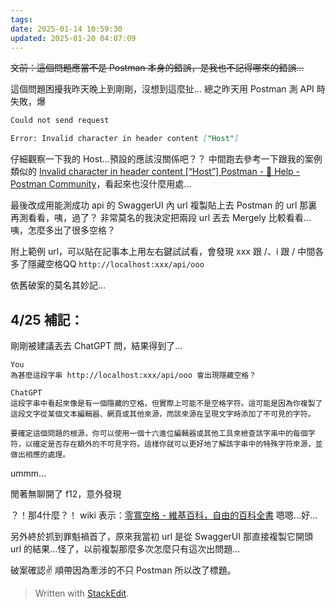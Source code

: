 ```yaml
---
tags: 
date: 2025-01-14 10:59:30
updated: 2025-01-20 04:07:09
---
```

~~文前：這個問題應當不是 Postman 本身的錯誤，是我也不記得哪來的錯誤...~~

這個問題困擾我昨天晚上到剛剛，沒想到這麼扯...
總之昨天用 Postman 測 API 時失敗，爆
```markdown
Could not send request

Error: Invalid character in header content ["Host"]
```
仔細觀察一下我的 Host...預設的應該沒關係吧？？
中間跑去參考一下跟我的案例類似的 [Invalid character in header content [“Host”] Postman - 🙋 Help - Postman Community](https://community.postman.com/t/invalid-character-in-header-content-host-postman/25225)，看起來也沒什麼用處...

最後改成用能測成功 api 的 SwaggerUI 內 url 複製貼上去 Postman 的 url 那裏再測看看，咦，過了？
非常莫名的我決定把兩段 url 丟去 Mergely 比較看看...咦，怎麼多出了很多空格？

附上範例 url，可以貼在記事本上用左右鍵試試看，會發現 xxx 跟 /、i 跟 / 中間各多了隱藏空格QQ
`http://localhost:xxx​/api​/ooo`

依舊破案的莫名其妙記...

## 4/25 補記：

剛剛被建議丟去 ChatGPT 問，結果得到了...

```
You
為甚麼這段字串 http://localhost:xxx​/api​/ooo 會出現隱藏空格？

ChatGPT
這段字串中看起來像是有一個隱藏的空格，但實際上可能不是空格字符。這可能是因為你複製了這段文字從某個文本編輯器、網頁或其他來源，而該來源在呈現文字時添加了不可見的字符。

要確定這個問題的根源，你可以使用一個十六進位編輯器或其他工具來檢查該字串中的每個字符，以確定是否存在額外的不可見字符。這樣你就可以更好地了解該字串中的特殊字符來源，並做出相應的處理。
```

ummm...

閒著無聊開了 f12，意外發現

？！那4什麼？！
wiki 表示：[零寬空格 - 維基百科，自由的百科全書](https://zh.wikipedia.org/zh-tw/%E9%9B%B6%E5%AF%AC%E7%A9%BA%E6%A0%BC)
嗯嗯...好...

另外終於抓到罪魁禍首了，原來我當初 url 是從 SwaggerUI 那直接複製它開頭 url 的結果...怪了，以前複製那麼多次怎麼只有這次出問題...

破案確認✌️
順帶因為牽涉的不只 Postman 所以改了標題。

> Written with [StackEdit](https://stackedit.io/).